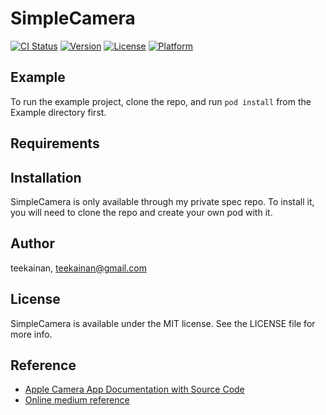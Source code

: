 # SimpleCamera

[![CI Status](https://img.shields.io/travis/teekainan/SimpleCamera.svg?style=flat)](https://travis-ci.org/teekainan/SimpleCamera)
[![Version](https://img.shields.io/cocoapods/v/SimpleCamera.svg?style=flat)](https://cocoapods.org/pods/SimpleCamera)
[![License](https://img.shields.io/cocoapods/l/SimpleCamera.svg?style=flat)](https://cocoapods.org/pods/SimpleCamera)
[![Platform](https://img.shields.io/cocoapods/p/SimpleCamera.svg?style=flat)](https://cocoapods.org/pods/SimpleCamera)

## Example

To run the example project, clone the repo, and run `pod install` from the Example directory first.

## Requirements

## Installation

SimpleCamera is only available through my private spec repo. To install
it, you will need to clone the repo and create your own pod with it.

## Author

teekainan, teekainan@gmail.com

## License

SimpleCamera is available under the MIT license. See the LICENSE file for more info.

## Reference
- [Apple Camera App Documentation with Source Code](https://developer.apple.com/documentation/avfoundation/cameras_and_media_capture/avcam_building_a_camera_app)
- [Online medium reference](https://medium.com/@barbulescualex/making-a-custom-camera-in-ios-ea44e3087563)

